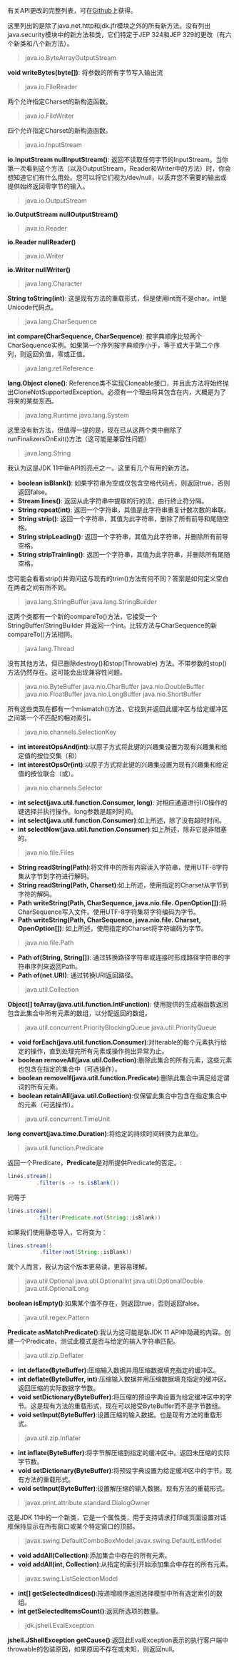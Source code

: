 有关API更改的完整列表，可在[Github](https://gunnarmorling.github.io/jdk-api-diff/jdk10-jdk11-api-diff.html)上获得。

这里列出的是除了java.net.http和jdk.jfr模块之外的所有新方法。没有列出java.security模块中的新方法和类，它们特定于JEP 324和JEP 329的更改（有六个新类和八个新方法）。

> java.io.ByteArrayOutputStream

**void writeBytes(byte[])**: 将参数的所有字节写入输出流

> java.io.FileReader

两个允许指定Charset的新构造函数。

> java.io.FileWriter

四个允许指定Charset的新构造函数。

> java.io.InputStream

**io.InputStream nullInputStream()**: 返回不读取任何字节的InputStream。当你第一次看到这个方法（以及OutputStream，Reader和Writer中的方法）时，你会想知道它们有什么用处。您可以将它们视为/dev/null，以丢弃您不需要的输出或提供始终返回零字节的输入。

> java.io.OutputStream

**io.OutputStream nullOutputStream()**

> java.io.Reader

**io.Reader nullReader()**

> java.io.Writer

**io.Writer nullWriter()**

> java.lang.Character

**String toString(int)**: 这是现有方法的重载形式，但是使用int而不是char。int是Unicode代码点。

> java.lang.CharSequence

**int compare(CharSequence, CharSequence)**: 按字典顺序比较两个CharSequence实例。如果第一个序列按字典顺序小于，等于或大于第二个序列，则返回负值，零或正值。

> java.lang.ref.Reference

**lang.Object clone()**: Reference类不实现Cloneable接口，并且此方法将始终抛出CloneNotSupportedException。必须有一个理由将其包含在内，大概是为了将来的某些东西。

> java.lang.Runtime
> java.lang.System

这里没有新方法，但值得一提的是，现在已从这两个类中删除了runFinalizersOnExit()方法（这可能是兼容性问题）

> java.lang.String

我认为这是JDK 11中新API的亮点之一。这里有几个有用的新方法。

- **boolean isBlank()**: 如果字符串为空或仅包含空格代码点，则返回true，否则返回false。
- **Stream lines()**: 返回从此字符串中提取的行的流，由行终止符分隔。
- **String repeat(int)**: 返回一个字符串，其值是此字符串重复计数次数的串联。
- **String strip()**: 返回一个字符串，其值为此字符串，删除了所有前导和尾随空格。
- **String stripLeading()**: 返回一个字符串，其值为此字符串，并删除所有前导空格。
- **String stripTrainling()**: 返回一个字符串，其值为此字符串，并删除所有尾随空格。

您可能会看看strip()并询问这与现有的trim()方法有何不同？答案是如何定义空白在两者之间有所不同。

> java.lang.StringBuffer
> java.lang.StringBuilder

这两个类都有一个新的compareTo()方法，它接受一个StringBuffer/StringBuilder 并返回一个int。比较方法与CharSequence的新compareTo()方法相同。

> java.lang.Thread

没有其他方法，但已删除destroy()和stop(Throwable) 方法。不带参数的stop()方法仍然存在。这可能会出现兼容性问题。

> java.nio.ByteBuffer
> java.nio.CharBuffer
> java.nio.DoubleBuffer
> java.nio.FloatBuffer
> java.nio.LongBuffer
> java.nio.ShortBuffer

所有这些类现在都有一个mismatch()方法，它找到并返回此缓冲区与给定缓冲区之间第一个不匹配的相对索引。

> java.nio.channels.SelectionKey

- **int interestOpsAnd(int)**:以原子方式将此键的兴趣集设置为现有兴趣集和给定值的按位交集（和）
- **int interestOpsOr(int)**:以原子方式将此键的兴趣集设置为现有兴趣集和给定值的按位联合（或）。

> java.nio.channels.Selector

- **int select(java.util.function.Consumer, long)**: 对相应通道进行I/O操作的键选择并执行操作。long参数是超时时间。
- **int select(java.util.function.Consumer)**:如上所述，除了没有超时时间。
- **int selectNow(java.util.function.Consumer)**:如上所述，除非它是非阻塞的。

> java.nio.file.Files

- **String readString(Path)**:将文件中的所有内容读入字符串，使用UTF-8字符集从字节到字符进行解码。
- **String readString(Path, Charset)**:如上所述，使用指定的Charset从字节到字符的解码。
- **Path writeString(Path, CharSequence, java.nio.file. OpenOption[])**:将CharSequence写入文件。使用UTF-8字符集将字符编码为字节。
- **Path writeString(Path, CharSequence, java.nio.file. Charset, OpenOption[])**: 如上所述，使用指定的Charset将字符编码为字节。

> java.nio.file.Path

- **Path of(String, String[])**: 通过转换路径字符串或连接时形成路径字符串的字符串序列来返回Path。
- **Path of(net.URI)**: 通过转换URI返回路径。

> java.util.Collection

**Object[] toArray(java.util.function.IntFunction)**: 使用提供的生成器函数返回包含此集合中所有元素的数组，以分配返回的数组。

> java.util.concurrent.PriorityBlockingQueue
> java.util.PriorityQueue

- **void forEach(java.util.function.Consumer)**:对Iterable的每个元素执行给定的操作，直到处理完所有元素或操作抛出异常为止。
- **boolean removeAll(java.util.Collection)**:删除此集合的所有元素，这些元素也包含在指定的集合中（可选操作）。
- **boolean removeIf(java.util.function.Predicate)**:删除此集合中满足给定谓词的所有元素。
- **boolean retainAll(java.util.Collection)**:仅保留此集合中包含在指定集合中的元素（可选操作）。

> java.util.concurrent.TimeUnit

**long convert(java.time.Duration)**:将给定的持续时间转换为此单位。

> java.util.function.Predicate

返回一个Predicate，**Predicate**是对所提供Predicate的否定。:

```java
lines.stream()   
         .filter(s -> !s.isBlank())
```

同等于

```java
lines.stream()
         .filter(Predicate.not(String::isBlank))
```

如果我们使用静态导入，它将变为：

```java
lines.stream()
          .filter(not(String::isBlank))
```

就个人而言，我认为这个版本更易读，更容易理解。

> java.util.Optional
> java.util.OptionalInt
> java.util.OptionalDouble
> java.util.OptionalLong

**boolean isEmpty()**:如果某个值不存在，则返回true，否则返回false。

> java.util.regex.Pattern

**Predicate asMatchPredicate(**):我认为这可能是新JDK 11 API中隐藏的内容。创建一个Predicate，测试此模式是否与给定的输入字符串匹配。

> java.util.zip.Deflater

- **int deflate(ByteBuffer)**:压缩输入数据并用压缩数据填充指定的缓冲区。
- **int deflate(ByteBuffer, int)**:压缩输入数据并用压缩数据填充指定的缓冲区。返回压缩的实际数据字节数。
- **void setDictionary(ByteBuffer)**:将压缩的预设字典设置为给定缓冲区中的字节。这是现有方法的重载形式，现在可以接受ByteBuffer而不是字节数组。
- **void setInput(ByteBuffer)**:设置压缩的输入数据。也是现有方法的重载形式。

> java.util.zip.Inflater

- **int inflate(ByteBuffer)**:将字节解压缩到指定的缓冲区中。返回未压缩的实际字节数。
- **void setDictionary(ByteBuffer)**:将预设字典设置为给定缓冲区中的字节。现有方法的重载形式。
- **void setInput(ByteBuffer)**:设置解压缩的输入数据。现有方法的重载形式。

> javax.print.attribute.standard.DialogOwner

这是JDK 11中的一个新类，它是一个属性类，用于支持请求打印或页面设置对话框保持显示在所有窗口或某个特定窗口的顶部。

> javax.swing.DefaultComboBoxModel
> javax.swing.DefaultListModel

- **void addAll(Collection)**:添加集合中存在的所有元素。
- **void addAll(int, Collection)**:从指定的索引开始添加集合中存在的所有元素。

> javax.swing.ListSelectionModel

- **int[] getSelectedIndices()**:按递增顺序返回选择模型中所有选定索引的数组。
- **int getSelectedItemsCount()**:返回所选项的数量。

> jdk.jshell.EvalException

**jshell.JShellException getCause()**:返回此EvalException表示的执行客户端中throwable的包装原因，如果原因不存在或未知，则返回null。